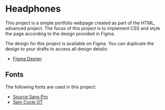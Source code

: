 # Headphones
This project is a simple portfolio webpage created as part of the HTML, advanced project. The focus of this project is to implement CSS and style the page according to the design provided in Figma.

The design for this project is available on Figma. You can duplicate the design to your drafts to access all design details:

- [Figma Design](https://www.figma.com/design/phiqbcTlcM3PvvwwZrYls7/Holberton-School---Headphone-company-page?node-id=0-1&t=DpzArenjmkbqVp2V-1)

## Fonts

The following fonts are used in this project:
- [Source Sans Pro](https://fonts.google.com/specimen/Source+Sans+Pro)
- [Spin Cycle OT](https://example.com/link-to-spin-cycle-ot)
